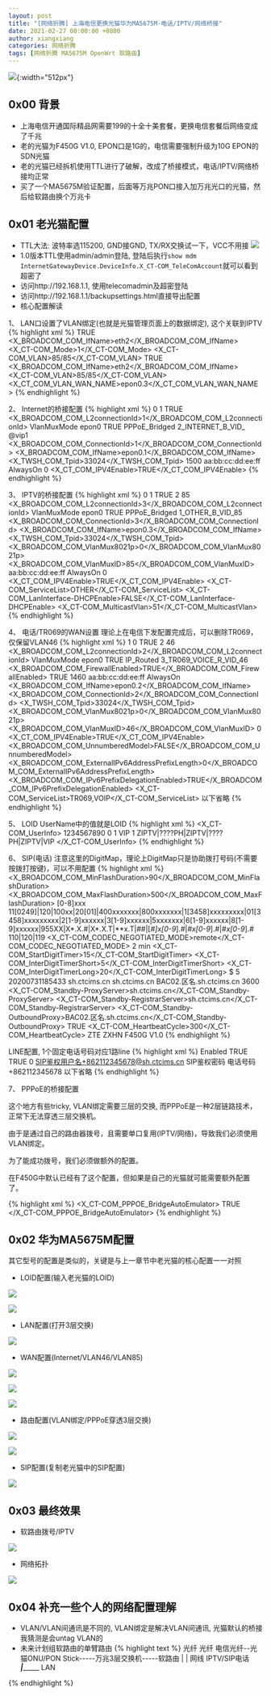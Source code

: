 ```yaml
---
layout: post
title: "[网络折腾] 上海电信更换光猫华为MA5675M-电话/IPTV/网络桥接"
date: 2021-02-27 00:00:00 +0800
author: xiangxiang
categories: 网络折腾
tags: [网络折腾 MA5675M OpenWrt 软路由]
---
```


 ![](/img/huawei-ma5675m.JPG){:width="512px"}

## 0x00 背景
- 上海电信开通国际精品网需要199的十全十美套餐，更换电信套餐后网络变成了千兆
- 老的光猫为F450G V1.0, EPON口是1G的，电信需要强制升级为10G EPON的SDN光猫
- 老的光猫已经拆机使用TTL进行了破解，改成了桥接模式，电话/IPTV/网络桥接均正常
- 买了一个MA5675M验证配置，后面等万兆PON口接入加万兆光口的光猫，然后给软路由换个万兆卡

## 0x01 老光猫配置
- TTL大法: 波特率选115200, GND接GND, TX/RX交换试一下，VCC不用接
![](/img/F450G-TTL.JPG)
- 1.0版本TTL使用admin/admin登陆, 登陆后执行`show mdm InternetGatewayDevice.DeviceInfo.X_CT-COM_TeleComAccount`就可以看到超密了
- 访问http://192.168.1.1, 使用telecomadmin及超密登陆
- 访问http://192.168.1.1/backupsettings.html直接导出配置
- 核心配置解读

1、 LAN口设置了VLAN绑定(也就是光猫管理页面上的数据绑定), 这个关联到IPTV
{% highlight xml %}
      <LANEthernetInterfaceConfig instance="3">
        <Enable>TRUE</Enable>
        <X_BROADCOM_COM_IfName>eth2</X_BROADCOM_COM_IfName>
        <X_CT-COM_Mode>1</X_CT-COM_Mode>
        <X_CT-COM_VLAN>85/85</X_CT-COM_VLAN>
        <LANVlanBindConfig instance="3">
          <Enable>TRUE</Enable>
          <X_BROADCOM_COM_IfName>eth2</X_BROADCOM_COM_IfName>
          <X_CT-COM_VLAN>85/85</X_CT-COM_VLAN>
          <X_CT_COM_VLAN_WAN_NAME>epon0.3</X_CT_COM_VLAN_WAN_NAME>
        </LANVlanBindConfig>
        <LANVlanBindConfig nextInstance="4" ></LANVlanBindConfig>
      </LANEthernetInterfaceConfig>
{% endhighlight %}

2、 Internet的桥接配置
{% highlight xml %}
      <WANConnectionDevice instance="8">
        <WANIPConnectionNumberOfEntries>0</WANIPConnectionNumberOfEntries>
        <WANPPPConnectionNumberOfEntries>1</WANPPPConnectionNumberOfEntries>
        <WANEthernetLinkConfig>
          <Enable>TRUE</Enable>
          <X_BROADCOM_COM_L2connectionId>1</X_BROADCOM_COM_L2connectionId>
          <ConnectionMode>VlanMuxMode</ConnectionMode>
          <IfName>epon0</IfName>
        </WANEthernetLinkConfig>
        <WANPPPConnection instance="1">
          <Enable>TRUE</Enable>
          <ConnectionType>PPPoE_Bridged</ConnectionType>
          <Name>2_INTERNET_B_VID_</Name>
          <Username>@vip1</Username>
          <X_BROADCOM_COM_ConnectionId>1</X_BROADCOM_COM_ConnectionId>
          <X_BROADCOM_COM_IfName>epon0.1</X_BROADCOM_COM_IfName>
          <X_TWSH_COM_Tpid>33024</X_TWSH_COM_Tpid>
          <MaxMTUSize>1500</MaxMTUSize>
          <MACAddress>aa:bb:cc:dd:ee:ff</MACAddress>
          <ConnectionTrigger>AlwaysOn</ConnectionTrigger>
          <PortMappingNumberOfEntries>0</PortMappingNumberOfEntries>
          <X_CT_COM_IPV4Enable>TRUE</X_CT_COM_IPV4Enable>
        </WANPPPConnection>
        <WANPPPConnection nextInstance="2" ></WANPPPConnection>
{% endhighlight %}

3、 IPTV的桥接配置
{% highlight xml %}
      <WANConnectionDevice instance="3">
        <WANIPConnectionNumberOfEntries>0</WANIPConnectionNumberOfEntries>
        <WANPPPConnectionNumberOfEntries>1</WANPPPConnectionNumberOfEntries>
        <WANEthernetLinkConfig>
          <Enable>TRUE</Enable>
          <Mode>2</Mode>
          <VLANIDMark>85</VLANIDMark>
          <X_BROADCOM_COM_L2connectionId>3</X_BROADCOM_COM_L2connectionId>
          <ConnectionMode>VlanMuxMode</ConnectionMode>
          <IfName>epon0</IfName>
        </WANEthernetLinkConfig>
        <WANPPPConnection instance="1">
          <Enable>TRUE</Enable>
          <ConnectionType>PPPoE_Bridged</ConnectionType>
          <Name>1_OTHER_B_VID_85</Name>
          <X_BROADCOM_COM_ConnectionId>3</X_BROADCOM_COM_ConnectionId>
          <X_BROADCOM_COM_IfName>epon0.3</X_BROADCOM_COM_IfName>
          <X_TWSH_COM_Tpid>33024</X_TWSH_COM_Tpid>
          <X_BROADCOM_COM_VlanMux8021p>0</X_BROADCOM_COM_VlanMux8021p>
          <X_BROADCOM_COM_VlanMuxID>85</X_BROADCOM_COM_VlanMuxID>
          <MACAddress>aa:bb:cc:dd:ee:ff</MACAddress>
          <ConnectionTrigger>AlwaysOn</ConnectionTrigger>
          <PortMappingNumberOfEntries>0</PortMappingNumberOfEntries>
          <X_CT_COM_IPV4Enable>TRUE</X_CT_COM_IPV4Enable>
          <X_CT-COM_ServiceList>OTHER</X_CT-COM_ServiceList>
          <X_CT-COM_LanInterface-DHCPEnable>FALSE</X_CT-COM_LanInterface-DHCPEnable>
          <X_CT-COM_MulticastVlan>51</X_CT-COM_MulticastVlan>
        </WANPPPConnection>
        <WANPPPConnection nextInstance="2" ></WANPPPConnection>
      </WANConnectionDevice>
{% endhighlight %}

4、 电话/TR069的WAN设置
理论上在电信下发配置完成后，可以删除TR069，仅保留VLAN46
{% highlight xml %}
      <WANConnectionDevice instance="9">
        <WANIPConnectionNumberOfEntries>1</WANIPConnectionNumberOfEntries>
        <WANPPPConnectionNumberOfEntries>0</WANPPPConnectionNumberOfEntries>
        <WANEthernetLinkConfig>
          <Enable>TRUE</Enable>
          <Mode>2</Mode>
          <VLANIDMark>46</VLANIDMark>
          <X_BROADCOM_COM_L2connectionId>2</X_BROADCOM_COM_L2connectionId>
          <ConnectionMode>VlanMuxMode</ConnectionMode>
          <IfName>epon0</IfName>
        </WANEthernetLinkConfig>
        <WANIPConnection instance="1">
          <Enable>TRUE</Enable>
          <ConnectionType>IP_Routed</ConnectionType>
          <Name>3_TR069_VOICE_R_VID_46</Name>
          <X_BROADCOM_COM_FirewallEnabled>TRUE</X_BROADCOM_COM_FirewallEnabled>
          <DNSEnabled>TRUE</DNSEnabled>
          <MaxMTUSize>1460</MaxMTUSize>
          <MACAddress>aa:bb:cc:dd:ee:ff</MACAddress>
          <ConnectionTrigger>AlwaysOn</ConnectionTrigger>
          <X_BROADCOM_COM_IfName>epon0.2</X_BROADCOM_COM_IfName>
          <X_BROADCOM_COM_ConnectionId>2</X_BROADCOM_COM_ConnectionId>
          <X_TWSH_COM_Tpid>33024</X_TWSH_COM_Tpid>
          <X_BROADCOM_COM_VlanMux8021p>0</X_BROADCOM_COM_VlanMux8021p>
          <X_BROADCOM_COM_VlanMuxID>46</X_BROADCOM_COM_VlanMuxID>
          <PortMappingNumberOfEntries>0</PortMappingNumberOfEntries>
          <X_CT_COM_IPV4Enable>TRUE</X_CT_COM_IPV4Enable>
          <X_BROADCOM_COM_UnnumberedModel>FALSE</X_BROADCOM_COM_UnnumberedModel>
          <X_BROADCOM_COM_ExternalIPv6AddressPrefixLength>0</X_BROADCOM_COM_ExternalIPv6AddressPrefixLength>
          <X_BROADCOM_COM_IPv6PrefixDelegationEnabled>TRUE</X_BROADCOM_COM_IPv6PrefixDelegationEnabled>
          <X_CT-COM_ServiceList>TR069,VOIP</X_CT-COM_ServiceList>
          以下省略
        </WANIPConnection>
        <WANIPConnection nextInstance="2" ></WANIPConnection>
      </WANConnectionDevice>
{% endhighlight %}

5、 LOID
UserName中的值就是LOID
{% highlight xml %}
    <X_CT-COM_UserInfo>
      <UserName>1234567890</UserName>
      <Status>0</Status>
      <Result>1</Result>
      <ServiceName>VIP</ServiceName>
      <ServiceNum>1</ServiceNum>
      <AllServicesName>ZIPTV|????PH|ZIPTV|????PH|ZIPTV|VIP</AllServicesName>
    </X_CT-COM_UserInfo>
{% endhighlight %}

6、 SIP(电话)
注意这里的DigitMap，理论上DigitMap只是协助拨打号码(不需要按拨打按键)，可以不用配置
{% highlight xml %}
          <X_BROADCOM_COM_MinFlashDuration>90</X_BROADCOM_COM_MinFlashDuration>
          <X_BROADCOM_COM_MaxFlashDuration>500</X_BROADCOM_COM_MaxFlashDuration>
          <PbxInsideDigitmap>[0-8]xxx</PbxInsideDigitmap>
          <DigitMap>11[0249]|120|100xx|20[01]|400xxxxxxx|800xxxxxxx|1[3458]xxxxxxxxx|01[3458]xxxxxxxxx|2[1-9]xxxxxx|3[1-9]xxxxxx|5xxxxxxx|6[1-9]xxxxxx|8[1-9]xxxxxx|955XX|X*.X.#|X*.X.T|**x.T|##|[*#]x[0-9*].#|*#x[0-9*].#|#*x[0-9*].#</DigitMap>
          <SpecificDigitmap>110|120|119</SpecificDigitmap>
          <X_CT-COM_CODEC_NEGOTIATED_MODE>remote</X_CT-COM_CODEC_NEGOTIATED_MODE>
          <VbdCodec>2</VbdCodec>
          <DigitMapMatchMode>min</DigitMapMatchMode>
          <X_CT-COM_StartDigitTimer>15</X_CT-COM_StartDigitTimer>
          <X_CT-COM_InterDigitTimerShort>5</X_CT-COM_InterDigitTimerShort>
          <X_CT-COM_InterDigitTimerLong>20</X_CT-COM_InterDigitTimerLong>
          <CallIdFskAppendChar>$</CallIdFskAppendChar>
          <CritDigitTimer>5</CritDigitTimer>
          <VersionTime>20200731185433</VersionTime>
          <SIP>
            <ProxyServer>sh.ctcims.cn</ProxyServer>
            <RegistrarServer>sh.ctcims.cn</RegistrarServer>
            <OutboundProxy>BAC02.区名.sh.ctcims.cn</OutboundProxy>
            <RegisterExpires>3600</RegisterExpires>
            <X_CT-COM_Standby-ProxyServer>sh.ctcims.cn</X_CT-COM_Standby-ProxyServer>
            <X_CT-COM_Standby-RegistrarServer>sh.ctcims.cn</X_CT-COM_Standby-RegistrarServer>
            <X_CT-COM_Standby-OutboundProxy>BAC02.区名.sh.ctcims.cn</X_CT-COM_Standby-OutboundProxy>
            <SipDateEnable>TRUE</SipDateEnable>
            <X_CT-COM_HeartbeatCycle>300</X_CT-COM_HeartbeatCycle>
            <UserAgent>ZTE ZXHN F450G V1.0</UserAgent>
          </SIP>
{% endhighlight %}

LINE配置, 1个固定电话号码对应1路line
{% highlight xml %}
          <Line instance="1">
            <Enable>Enabled</Enable>
            <SubsReg>TRUE</SubsReg>
            <SubsUA>TRUE</SubsUA>
            <TelUrlType>0</TelUrlType>
            <SIP>
              <AuthUserName>SIP鉴权用户名+862112345678@sh.ctcims.cn</AuthUserName>
              <AuthPassword>SIP鉴权密码</AuthPassword>
              <URI>电话号码+862112345678</URI>
            </SIP>
            以下省略
          </Line>
{% endhighlight %}

7、 PPPoE的桥接配置

这个地方有些tricky, VLAN绑定需要三层的交换, 而PPPoE是一种2层链路技术，正常下无法穿透三层交换机。

由于是通过自己的路由器拨号，且需要单口复用(IPTV/网络)，导致我们必须使用VLAN绑定。

为了能成功拨号，我们必须做额外的配置。

在F450G中默认已经有了这个配置，但如果是自己的光猫就可能需要额外配置了。

{% highlight xml %}
    <X_CT-COM_PPPOE_BridgeAutoEmulator>
      <Enable>TRUE</Enable>
    </X_CT-COM_PPPOE_BridgeAutoEmulator>
{% endhighlight %}



## 0x02 华为MA5675M配置
其它型号的配置是类似的，关键是与上一章节中老光猫的核心配置一一对照
- LOID配置(输入老光猫的LOID)

![](/img/huawei-ma5675m-loid-1.JPG)

![](/img/huawei-ma5675m-loid-2.JPG)

- LAN配置(打开3层交换)

![](/img/huawei-ma5675m-lan.JPG)

- WAN配置(Internet/VLAN46/VLAN85)

![](/img/huawei-ma5675m-wan-1.JPG)

![](/img/huawei-ma5675m-wan-2.JPG)

![](/img/huawei-ma5675m-wan-3.JPG)

- 路由配置(VLAN绑定/PPPoE穿透3层交换)

![](/img/huawei-ma5675m-vlan-1.JPG)

![](/img/huawei-ma5675m-vlan-2.JPG)

- SIP配置(复制老光猫中的SIP配置)

![](/img/huawei-ma5675m-sip-1.JPG)


## 0x03 最终效果
- 软路由拨号/IPTV

![](/img/huawei-ma5675m-final-1.JPG)

- 网络拓扑

![](/img/huawei-ma5675m-final-2.JPG)

## 0x04 补充一些个人的网络配置理解
- VLAN/VLAN间通讯是不同的, VLAN绑定是解决VLAN间通讯, 光猫默认的桥接我猜测是会untag VLAN的
- 未来计划组软路由的单臂路由
{% highlight text %}
                           光纤             光纤
电信光纤--光猫ONU/PON Stick-----万兆3层交换机-----软路由
                                  |
                                  | 网线
                  IPTV/SIP电话 ___|________ LAN
 
{% endhighlight %}